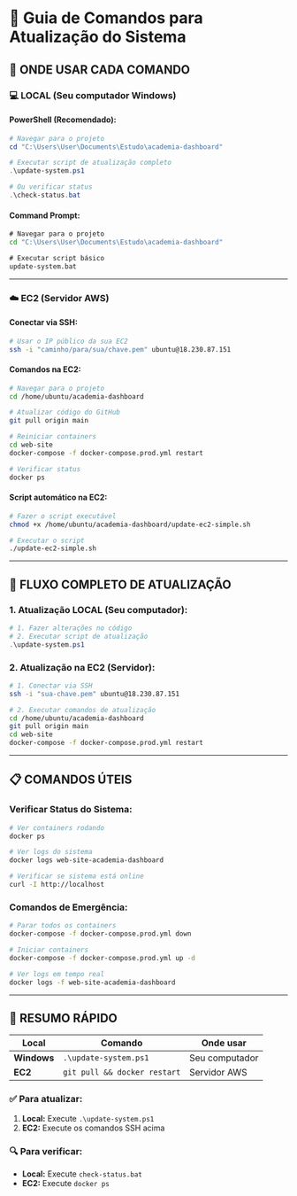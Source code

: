 # 🔄 Guia de Comandos para Atualização do Sistema

## 📍 **ONDE USAR CADA COMANDO**

### **💻 LOCAL (Seu computador Windows)**

#### **PowerShell (Recomendado):**
```powershell
# Navegar para o projeto
cd "C:\Users\User\Documents\Estudo\academia-dashboard"

# Executar script de atualização completo
.\update-system.ps1

# Ou verificar status
.\check-status.bat
```

#### **Command Prompt:**
```cmd
# Navegar para o projeto
cd "C:\Users\User\Documents\Estudo\academia-dashboard"

# Executar script básico
update-system.bat
```

---

### **☁️ EC2 (Servidor AWS)**

#### **Conectar via SSH:**
```bash
# Usar o IP público da sua EC2
ssh -i "caminho/para/sua/chave.pem" ubuntu@18.230.87.151
```

#### **Comandos na EC2:**
```bash
# Navegar para o projeto
cd /home/ubuntu/academia-dashboard

# Atualizar código do GitHub
git pull origin main

# Reiniciar containers
cd web-site
docker-compose -f docker-compose.prod.yml restart

# Verificar status
docker ps
```

#### **Script automático na EC2:**
```bash
# Fazer o script executável
chmod +x /home/ubuntu/academia-dashboard/update-ec2-simple.sh

# Executar o script
./update-ec2-simple.sh
```

---

## 🚀 **FLUXO COMPLETO DE ATUALIZAÇÃO**

### **1. Atualização LOCAL (Seu computador):**
```powershell
# 1. Fazer alterações no código
# 2. Executar script de atualização
.\update-system.ps1
```

### **2. Atualização na EC2 (Servidor):**
```bash
# 1. Conectar via SSH
ssh -i "sua-chave.pem" ubuntu@18.230.87.151

# 2. Executar comandos de atualização
cd /home/ubuntu/academia-dashboard
git pull origin main
cd web-site
docker-compose -f docker-compose.prod.yml restart
```

---

## 📋 **COMANDOS ÚTEIS**

### **Verificar Status do Sistema:**
```bash
# Ver containers rodando
docker ps

# Ver logs do sistema
docker logs web-site-academia-dashboard

# Verificar se sistema está online
curl -I http://localhost
```

### **Comandos de Emergência:**
```bash
# Parar todos os containers
docker-compose -f docker-compose.prod.yml down

# Iniciar containers
docker-compose -f docker-compose.prod.yml up -d

# Ver logs em tempo real
docker logs -f web-site-academia-dashboard
```

---

## 🎯 **RESUMO RÁPIDO**

| Local | Comando | Onde usar |
|-------|---------|-----------|
| **Windows** | `.\update-system.ps1` | Seu computador |
| **EC2** | `git pull && docker restart` | Servidor AWS |

### **✅ Para atualizar:**
1. **Local:** Execute `.\update-system.ps1`
2. **EC2:** Execute os comandos SSH acima

### **🔍 Para verificar:**
- **Local:** Execute `check-status.bat`
- **EC2:** Execute `docker ps`




